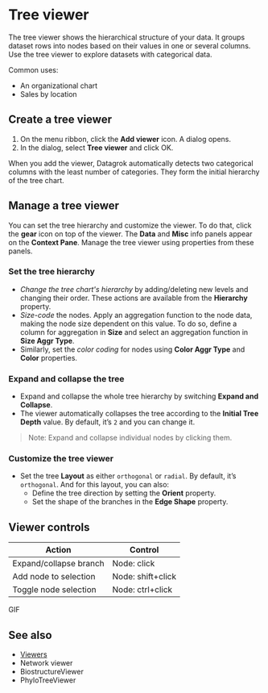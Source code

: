 # Tree viewer

The tree viewer shows the hierarchical structure of your data. It groups dataset rows into nodes based on their values in one or several columns. Use the tree viewer to explore datasets with categorical data.

Common uses:

* An organizational chart
* Sales by location

## Create a tree viewer

1. On the menu ribbon, click the **Add viewer** icon. A dialog opens.
1. In the dialog, select **Tree viewer** and click OK.

When you add the viewer, Datagrok automatically detects two categorical columns with the least number of categories. They form the initial hierarchy of the tree chart.  

## Manage a tree viewer

You can set the tree hierarchy and customize the viewer. To do that, click the **gear** icon on top of the viewer. The **Data** and **Misc** info panels appear on the **Context Pane**. Manage the tree viewer using properties from these panels.

### Set the tree hierarchy

* _Change the tree chart's hierarchy_ by adding/deleting new levels and changing their order. These actions are available from the **Hierarchy** property.
* _Size-code_ the nodes. Apply an aggregation function to the node data, making the node size dependent on this value. To do so, define a column for aggregation in **Size** and select an aggregation function in **Size Aggr Type**.
* Similarly, set the _color coding_ for nodes using **Color Aggr Type** and **Color** properties.

### Expand and collapse the tree

* Expand and collapse the whole tree hierarchy by switching **Expand and Collapse**.
* The viewer automatically collapses the tree according to the **Initial Tree Depth** value. By default, it’s `2` and you can change it.

> Note: Expand and collapse individual nodes by clicking them.

### Customize the tree viewer

* Set the tree **Layout** as either `orthogonal` or `radial`. By default, it’s  `orthogonal`. And for this layout, you can also:
  * Define the tree direction by setting the **Orient** property.
  * Set the shape of the branches in the **Edge Shape** property.

## Viewer controls

|      Action                           |         Control             |
|-------------------------------------|-----------------------|
| Expand/collapse branch        |Node: click   |
| Add node to selection           | Node: shift+click|
| Toggle node selection           |  Node: ctrl+click |

GIF

## See also

* [Viewers](../viewers.md)
* Network viewer
* BiostructureViewer
* PhyloTreeViewer
